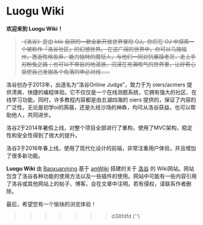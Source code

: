 # Luogu Wiki

**欢迎来到 Luogu Wiki！**



> ~~《洛谷》是由 kkk 自研的一款全新开放世界冒险 OJ。你将在 OJ 中探索一个被称作「洛谷社区」的幻想世界。 在这广阔的世界中，你可以马踏福州，邂逅性格各异、能力独特的魔怔人，与他们一同对抗暴躁老哥，走上手刃粉兔之路；也可以不带目的地漫游，沉浸在充满晦气的世界里，让好奇心驱使自己发掘各个角落的申必对线……~~



洛谷创办于2013年，出道名为“洛谷Online Judge”，致力于为 oiers/acmers 提供清爽、快捷的编程体验。它不仅仅是一个在线测题系统，它拥有强大的社区、在线学习功能。同时，许多教程内容都是由五湖四海的 oiers 提供的，保证了内容的广泛性。无论是初学oi的蒟蒻，还是久经沙场的神犇，均可从洛谷获益，也可以帮助他人，共同进步。

洛谷2于2014年暑假上线，对整个项目全部进行了重构，使用了MVC架构，稳定性和安全性得到了很大的提升。

洛谷3于2016年春上线，使用了现代化设计的前端，非常注重用户体验，并且增加了很多新功能。



**Luogu Wiki** 由 [Baoxuanming](https://www.luogu.com.cn/user/394886) 基于 [amWiki](http://amwiki.org/) 搭建的关于 [洛谷](https://www.luogu.com.cn/) 的 Wiki网站。网站包含了洛谷各种功能的使用方法以及一些插件的使用。网站中可能有一些内容引用了洛谷或其他网站上的帖子、博客，会在文章中注明。若有侵权，请联系作者删除。



最后，希望您有一个愉快的浏览体验！
>>>>>>> d38fdfd ('')
